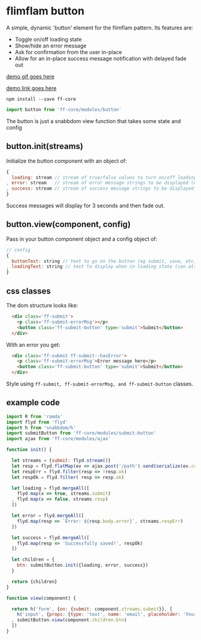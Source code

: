 
# flimflam button

A simple, dynamic 'button' element for the flimflam pattern. Its features are:

- Toggle on/off loading state
- Show/hide an error message
- Ask for confirmation from the user in-place
- Allow for an in-place success message notification with delayed fade out

[demo gif goes here]()

[demo link goes here]()

```
npm install --save ff-core
```

```js
import button from 'ff-core/modules/button'
```

The button is just a snabbdom view function that takes some state and config

## button.init(streams)

Initialize the button component with an object of:
```js
{
  loading: stream // stream of true/false values to turn on/off loading state
, error: stream   // stream of error message strings to be displayed (empty str or null to blank it out)
, success: stream // stream of success message strings to be displayed
}
```

Success messages will display for 3 seconds and then fade out.

## button.view(component, config)

Pass in your button component object and a config object of:

```js
// config
{
  buttonText: string // text to go on the button (eg submit, save, etc)
, loadingText: string // text to display when in loading state (can also be more snabbdom markup)
}
```

## css classes

The dom structure looks like:

```html
  <div class='ff-submit'>
    <p class='ff-submit-errorMsg'></p>
    <button class='ff-submit-button' type='submit'>Submit</button>
  </div>
```

With an error you get:

```html
  <div class='ff-submit ff-submit--hasError'>
    <p class='ff-submit-errorMsg'>Error message here</p>
    <button class='ff-submit-button' type='submit'>Submit</button>
  </div>
```

Style using `ff-submit, ff-submit-errorMsg, and ff-submit-button` classes.


## example code

```js
import R from 'ramda'
import flyd from 'flyd'
import h from 'snabbdom/h'
import submitButton from 'ff-core/modules/submit-button'
import ajax from 'ff-core/modules/ajax'

function init() {

  let streams = {submit: flyd.stream()}
  let resp = flyd.flatMap(ev => ajax.post('/path').send(serialize(ev.currentTarget)), streams.submit)
  let respErr = flyd.filter(resp => !resp.ok)
  let respOk = flyd.filter( resp => resp.ok)

  let loading = flyd.mergeAll([
    flyd.map(x => true, streams.submit)
  , flyd.map(x => false, streams.resp)
  ])

  let error = flyd.mergeAll([
    flyd.map(resp => `Error: ${resp.body.error}`, streams.respErr)
  ])

  let success = flyd.mergeAll([
    flyd.map(resp => 'Successfully saved!', respOk)
  ])

  let children = {
    btn: submitButton.init({loading, error, success})
  }

  return {children}
}

function view(component) {

  return h('form', {on: {submit: component.streams.submit}}, [
    h('input', {props: {type: 'text', name: 'email', placeholder: 'Your Email Address'}})
  , submitButton.view(component.children.btn)
  ])
}
```
